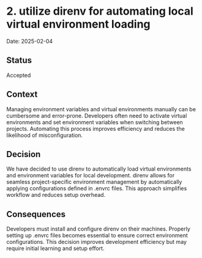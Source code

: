 # 2. utilize direnv for automating local virtual environment loading

Date: 2025-02-04

## Status

Accepted

## Context

Managing environment variables and virtual environments manually can be cumbersome and error-prone.
Developers often need to activate virtual environments and set environment variables when switching between projects.
Automating this process improves efficiency and reduces the likelihood of misconfiguration.

## Decision

We have decided to use direnv to automatically load virtual environments and environment variables for local development.
direnv allows for seamless project-specific environment management by automatically applying configurations defined in .envrc files.
This approach simplifies workflow and reduces setup overhead.

## Consequences

Developers must install and configure direnv on their machines.
Properly setting up .envrc files becomes essential to ensure correct environment configurations.
This decision improves development efficiency but may require initial learning and setup effort.
